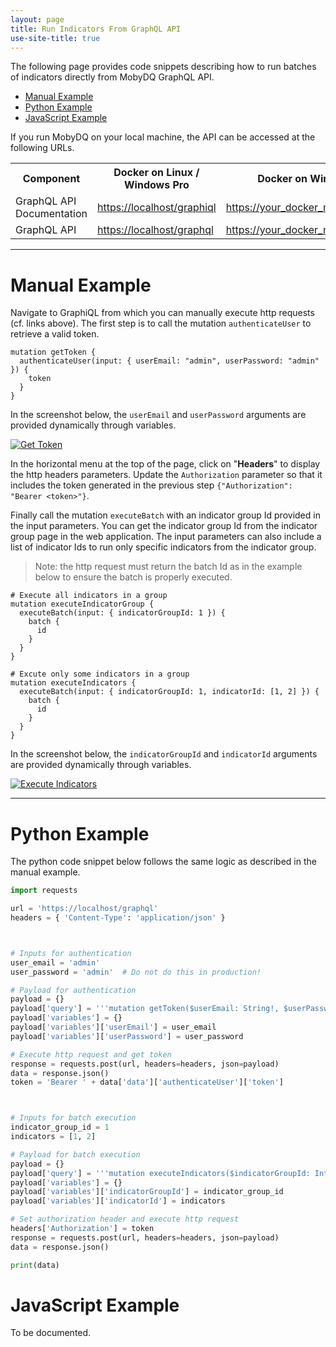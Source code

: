 ```yaml
---
layout: page
title: Run Indicators From GraphQL API
use-site-title: true
---
```


The following page provides code snippets describing how to run batches of indicators directly from MobyDQ GraphQL API.

-   [Manual Example](#manual-example)
-   [Python Example](#python-example)
-   [JavaScript Example](#javascript-example)

If you run MobyDQ on your local machine, the API can be accessed at the following URLs.

<table>
 <tr>
  <th>
   Component
  </th>
  <th>
   Docker on Linux / Windows Pro
  </th>
  <th>
   Docker on Windows Home
  </th>
 </tr>
 <tr>
  <td>
   GraphQL API Documentation
  </td>
  <td>
   <a href="https://localhost/graphiql">https://localhost/graphiql</a>
  </td>
  <td>
   <a href="https://your_docker_machine_ip/graphiql">https://your_docker_machine_ip/graphiql</a>
  </td>
 </tr>
 <tr>
  <td>
   GraphQL API
  </td>
  <td>
   <a href="https://localhost/graphql">https://localhost/graphql</a>
  </td>
  <td>
   <a href="https://your_docker_machine_ip/graphql">https://your_docker_machine_ip/graphql</a>
  </td>
 </tr>
</table>

---

# Manual Example

Navigate to GraphiQL from which you can manually execute http requests (cf. links above). The first step is to call the mutation `authenticateUser` to retrieve a valid token.

```
mutation getToken {
  authenticateUser(input: { userEmail: "admin", userPassword: "admin" }) {
    token
  }
}
```

In the screenshot below, the `userEmail` and `userPassword` arguments are provided dynamically through variables.

[![Get Token](https://mobydq.github.io/img/get_token.png)](https://mobydq.github.io/img/get_token.png)

In the horizontal menu at the top of the page, click on "**Headers**" to display the http headers parameters. Update the `Authorization` parameter so that it includes the token generated in the previous step `{"Authorization": "Bearer <token>"}`.

Finally call the mutation `executeBatch` with an indicator group Id provided in the input parameters. You can get the indicator group Id from the indicator group page in the web application. The input parameters can also include a list of indicator Ids to run only specific indicators from the indicator group.

> Note: the http request must return the batch Id as in the example below to ensure the batch is properly executed.

```
# Execute all indicators in a group
mutation executeIndicatorGroup {
  executeBatch(input: { indicatorGroupId: 1 }) {
    batch {
      id
    }
  }
}

# Excute only some indicators in a group
mutation executeIndicators {
  executeBatch(input: { indicatorGroupId: 1, indicatorId: [1, 2] }) {
    batch {
      id
    }
  }
}
```

In the screenshot below, the `indicatorGroupId` and `indicatorId` arguments are provided dynamically through variables.

[![Execute Indicators](https://mobydq.github.io/img/execute_indicators.png)](https://mobydq.github.io/img/execute_indicators.png)

---

# Python Example

The python code snippet below follows the same logic as described in the manual example.

```py
import requests

url = 'https://localhost/graphql'
headers = { 'Content-Type': 'application/json' }



# Inputs for authentication
user_email = 'admin'
user_password = 'admin'  # Do not do this in production!

# Payload for authentication
payload = {}
payload['query'] = '''mutation getToken($userEmail: String!, $userPassword: String!){authenticateUser(input:{userEmail: $userEmail, userPassword: $userPassword}){token}}'''
payload['variables'] = {}
payload['variables']['userEmail'] = user_email
payload['variables']['userPassword'] = user_password

# Execute http request and get token
response = requests.post(url, headers=headers, json=payload)
data = response.json()
token = 'Bearer ' + data['data']['authenticateUser']['token']



# Inputs for batch execution
indicator_group_id = 1
indicators = [1, 2]

# Payload for batch execution
payload = {}
payload['query'] = '''mutation executeIndicators($indicatorGroupId: Int, $indicatorId: [Int]){executeBatch(input:{indicatorGroupId: $indicatorGroupId, indicatorId: $indicatorId}){batch{id}}}'''
payload['variables'] = {}
payload['variables']['indicatorGroupId'] = indicator_group_id
payload['variables']['indicatorId'] = indicators

# Set authorization header and execute http request
headers['Authorization'] = token
response = requests.post(url, headers=headers, json=payload)
data = response.json()

print(data)
```

# JavaScript Example

To be documented.
